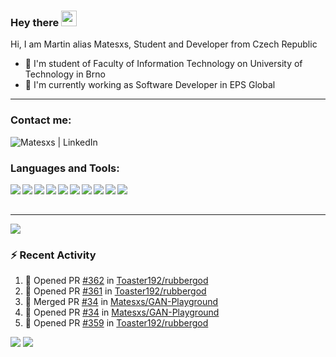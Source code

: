 ### Hey there <img src="https://media.giphy.com/media/hvRJCLFzcasrR4ia7z/giphy.gif" width="25px">

Hi, I am Martin alias Matesxs, Student and Developer from Czech Republic
- 📖 I'm student of Faculty of Information Technology on University of Technology in Brno
- 👷 I'm currently working as Software Developer in EPS Global

---

### Contact me:

[<img align="left" alt="Matesxs | LinkedIn" src="https://img.shields.io/badge/linkedin-%230077B5.svg?&style=for-the-badge&logo=linkedin&logoColor=white" />][linkedin]

<br />

### Languages and Tools:

<img align="left" src="https://img.shields.io/badge/python%20-%2314354C.svg?&style=for-the-badge&logo=python&logoColor=white"/>
<img align="left" src="https://img.shields.io/badge/Keras%20-%23D00000.svg?&style=for-the-badge&logo=Keras&logoColor=white"/>
<img align="left" src="https://img.shields.io/badge/TensorFlow%20-%23FF6F00.svg?&style=for-the-badge&logo=TensorFlow&logoColor=white" />
<img align="left" src="https://img.shields.io/badge/c++%20-%2300599C.svg?&style=for-the-badge&logo=c%2B%2B&ogoColor=white"/>
<img align="left" src="https://img.shields.io/badge/c%23%20-%23239120.svg?&style=for-the-badge&logo=c-sharp&logoColor=white"/>

<img align="left" src="https://img.shields.io/badge/git%20-%23F05033.svg?&style=for-the-badge&logo=git&logoColor=white"/>
<img align="left" src="https://img.shields.io/badge/github%20-%23121011.svg?&style=for-the-badge&logo=github&logoColor=white"/>
<img align="left" src="https://img.shields.io/badge/bitbucket%20-%230047B3.svg?&style=for-the-badge&logo=bitbucket&logoColor=white"/>
<img align="left" src ="https://img.shields.io/badge/MongoDB-%234ea94b.svg?&style=for-the-badge&logo=mongodb&logoColor=white"/>
<img align="left" src ="https://img.shields.io/badge/sqlite-%2307405e.svg?&style=for-the-badge&logo=sqlite&logoColor=white"/>
<br />
<br />

---

![](https://komarev.com/ghpvc/?username=Matesxs&color=dc143c&style=flat)
<br />

### :zap: Recent Activity

<!--START_SECTION:activity-->
1. 💪 Opened PR [#362](https://github.com/Toaster192/rubbergod/pull/362) in [Toaster192/rubbergod](https://github.com/Toaster192/rubbergod)
2. 💪 Opened PR [#361](https://github.com/Toaster192/rubbergod/pull/361) in [Toaster192/rubbergod](https://github.com/Toaster192/rubbergod)
3. 🎉 Merged PR [#34](https://github.com/Matesxs/GAN-Playground/pull/34) in [Matesxs/GAN-Playground](https://github.com/Matesxs/GAN-Playground)
4. 💪 Opened PR [#34](https://github.com/Matesxs/GAN-Playground/pull/34) in [Matesxs/GAN-Playground](https://github.com/Matesxs/GAN-Playground)
5. 💪 Opened PR [#359](https://github.com/Toaster192/rubbergod/pull/359) in [Toaster192/rubbergod](https://github.com/Toaster192/rubbergod)
<!--END_SECTION:activity-->


<img src="https://github-readme-stats.vercel.app/api?username=Matesxs&show_icons=true&theme=onedark&include_all_commits=true&count_private=true">
<img src="https://github-readme-stats.vercel.app/api/top-langs/?username=Matesxs&layout=compact&theme=onedark">

[linkedin]: https://www.linkedin.com/in/martin-douša-027570184/
